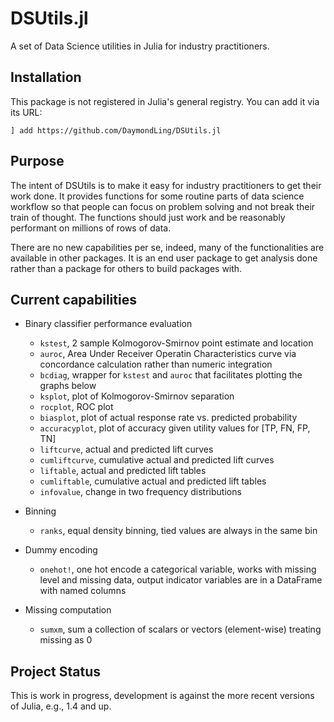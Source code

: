 # DSUtils.jl

A set of Data Science utilities in Julia for industry practitioners.

## Installation

This package is not registered in Julia's general registry.
You can add it via its URL:

```
] add https://github.com/DaymondLing/DSUtils.jl
```

## Purpose

The intent of DSUtils is to make it easy for industry practitioners to
get their work done.
It provides functions for some routine parts of data science workflow
so that people can focus on problem solving and not break their train
of thought.
The functions should just work and be reasonably performant
on millions of rows of data.

There are no new capabilities per se, indeed, many of the functionalities
are available in other packages.
It is an end user package to get analysis done rather than
a package for others to build packages with.

## Current capabilities

- Binary classifier performance evaluation
    - `kstest`, 2 sample Kolmogorov-Smirnov point estimate and location
    - `auroc`, Area Under Receiver Operatin Characteristics curve via
        concordance calculation rather than numeric integration
    - `bcdiag`, wrapper for `kstest` and `auroc` that facilitates
        plotting the graphs below
    - `ksplot`, plot of Kolmogorov-Smirnov separation
    - `rocplot`, ROC plot
    - `biasplot`, plot of actual response rate vs. predicted probability
    - `accuracyplot`, plot of accuracy given utility values for [TP, FN, FP, TN]
    - `liftcurve`, actual and predicted lift curves
    - `cumliftcurve`, cumulative actual and predicted lift curves
    - `liftable`, actual and predicted lift tables
    - `cumliftable`, cumulative actual and predicted lift tables
    - `infovalue`, change in two frequency distributions

- Binning
    - `ranks`, equal density binning, tied values are always in the same bin

- Dummy encoding
    - `onehot!`, one hot encode a categorical variable, works with missing level
        and missing data, output indicator variables are in a DataFrame
        with named columns

- Missing computation
    - `sumxm`, sum a collection of scalars or vectors (element-wise) treating missing as 0

## Project Status

This is work in progress, development is against the more recent versions
of Julia, e.g., 1.4 and up.
